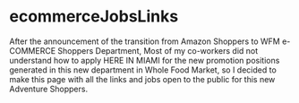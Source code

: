 # ecommerceJobsLinks
After the announcement of the transition from Amazon Shoppers to WFM e-COMMERCE Shoppers Department, Most of my co-workers did not understand how to apply HERE IN MIAMI for the new promotion positions generated in this new department in Whole Food Market, so I decided to make this page with all the links and jobs open to the public for this new Adventure Shoppers.
